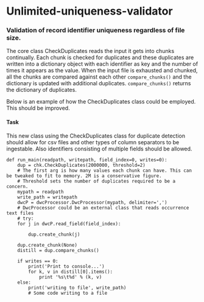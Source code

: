 # Unlimited-uniqueness-validator
### Validation of record identifier uniqueness regardless of file size.

The core class CheckDuplicates reads the input it gets into chunks continually. Each chunk is checked for duplicates and these duplicates are written into a dictionary object with each identifier as key and the number of times it appears as the value.
When the input file is exhausted and chunked, all the chunks are compared against each other `compare_chunks()` and the dictionary is updated with additional duplicates. `compare_chunks()` returns the dictionary of duplicates.  

Below is an example of how the CheckDuplicates class could be employed. This should be improved.
#### Task
This new class using the CheckDuplicates class for duplicate detection should allow for csv files and other types of column separators to be ingestable. Also identifiers consisting of multiple fields should be allowed.


```
def run_main(readpath, writepath, field_index=0, writes=0):
    dup = chk.CheckDuplicates(2000000, threshold=2)
    # The first arg is how many values each chunk can have. This can be tweaked to fit to memory. 2M is a conservative figure.
    # Threshold sets the number of duplicates required to be a concern.
    mypath = readpath
    write_path = writepath
    dwcP = dwcProcessor.DwcProcessor(mypath, delimiter=',')
    # DwcProcessor could be an external class that reads occurrence text files
    # try:
    for j in dwcP.read_field(field_index):

        dup.create_chunk(j)

    dup.create_chunk(None)
    distill = dup.compare_chunks()

    if writes == 0:
        print('Print to console...')
        for k, v in distill[0].items():
            print '%s\t%d' % (k, v)
    else:
        print('writing to file', write_path)
        # Some code writing to a file

```
